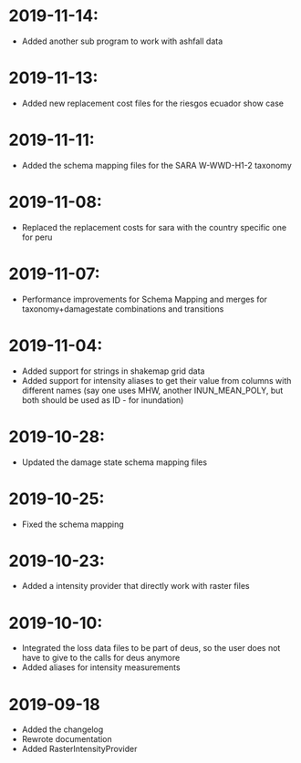 # 2019-11-14:

- Added another sub program to work with ashfall data

# 2019-11-13:

- Added new replacement cost files for the riesgos ecuador show case

# 2019-11-11:

- Added the schema mapping files for the SARA W-WWD-H1-2 taxonomy

# 2019-11-08:

- Replaced the replacement costs for sara with the country specific
  one for peru

# 2019-11-07:

- Performance improvements for Schema Mapping and merges for
  taxonomy+damagestate combinations and transitions

# 2019-11-04:

- Added support for strings in shakemap grid data
- Added support for intensity aliases to get their value
  from columns with different names (say one uses MHW, another
  INUN\_MEAN\_POLY, but both should be used as ID - for inundation)

# 2019-10-28:

- Updated the damage state schema mapping files

# 2019-10-25:

- Fixed the schema mapping

# 2019-10-23:

- Added a intensity provider that directly work with raster files

# 2019-10-10:

- Integrated the loss data files to be part of deus, so
  the user does not have to give to the calls for deus anymore
- Added aliases for intensity measurements

# 2019-09-18

- Added the changelog
- Rewrote documentation
- Added RasterIntensityProvider
